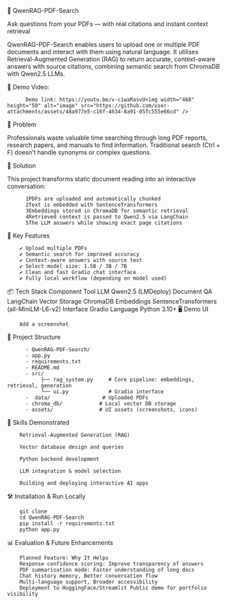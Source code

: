 📘 QwenRAG-PDF-Search

Ask questions from your PDFs — with real citations and instant context retrieval

QwenRAG-PDF-Search enables users to upload one or multiple PDF documents and interact with them using natural language.
It utilises Retrieval-Augmented Generation (RAG) to return accurate, context-aware answers with source citations, combining semantic search from ChromaDB with Qwen2.5 LLMs.

🎥 Demo Video:

          Demo link: https://youtu.be/v-ciwaRasvU<img width="468" height="50" alt="image" src="https://github.com/user-                    attachments/assets/48a977e5-c16f-4634-8a91-05fc555e66cd" />

🔹 Problem

Professionals waste valuable time searching through long PDF reports, research papers, and manuals to find information. Traditional search (Ctrl + F) doesn’t handle synonyms or complex questions.

🔹 Solution

This project transforms static document reading into an interactive conversation:

          1️PDFs are uploaded and automatically chunked
          2️Text is embedded with SentenceTransformers
          3️Embeddings stored in ChromaDB for semantic retrieval
          4️Retrieved context is passed to Qwen2.5 via LangChain
          5️The LLM answers while showing exact page citations

🚀 Key Features

        ✔ Upload multiple PDFs
        ✔ Semantic search for improved accuracy
        ✔ Context-aware answers with source text
        ✔ Select model size: 1.5B / 3B / 7B
        ✔ Clean and fast Gradio chat interface
        ✔ Fully local workflow (depending on model used)

📦 Tech Stack
        Component	Tool
        LLM	Qwen2.5 (LMDeploy)
        Document QA	LangChain
        Vector Storage	ChromaDB
        Embeddings	SentenceTransformers (all-MiniLM-L6-v2)
        Interface	Gradio
        Language	Python 3.10+
🖥️ Demo UI

        Add a screenshot 

📂 Project Structure

          - QwenRAG-PDF-Search/
          - app.py
          - requirements.txt
          - README.md
          - src/
               ├── rag_system.py     # Core pipeline: embeddings, retrieval, generation
               └── ui.py             # Gradio interface
          -  data/                 # Uploaded PDFs
          - chroma_db/            # Local vector DB storage
          - assets/               # UI assets (screenshots, icons)

🧠 Skills Demonstrated

        Retrieval-Augmented Generation (RAG)
        
        Vector database design and queries
        
        Python backend development
        
        LLM integration & model selection
        
        Building and deploying interactive AI apps

🛠️ Installation & Run Locally

        git clone 
        cd QwenRAG-PDF-Search
        pip install -r requirements.txt
        python app.py

📊 Evaluation & Future Enhancements

        Planned Feature: Why It Helps
        Response confidence scoring: Improve transparency of answers
        PDF summarisation mode: Faster understanding of long docs
        Chat history memory, Better conversation flow
        Multi-language support, Broader accessibility
        Deployment to HuggingFace/Streamlit	Public demo for portfolio visibility
